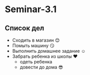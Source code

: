 # Seminar-3.1

## Список дел
* Сходить в магазин :blush:
* Помыть машину :smirk:
* Выполнить домашнее задание :relaxed:
* Забрать ребенка из школы :heart:
  * одеть ребенка
  * довести до дома :sunglasses:
